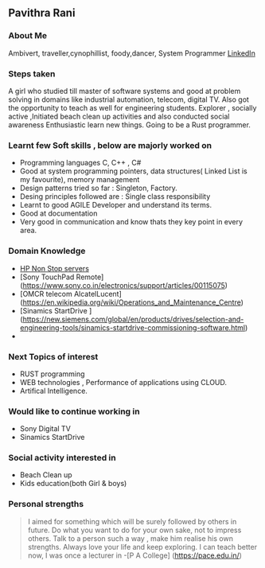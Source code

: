 ## Pavithra Rani
### About Me
Ambivert, traveller,cynophillist, foody,dancer, System Programmer
[LinkedIn](https://www.linkedin.com/in/pavithra-rani-86589192/)

### Steps taken
A girl who studied till master of software systems and good at problem solving in domains like industrial automation, telecom, digital TV.
Also got the opportunity to teach as well for engineering students.
Explorer ,  socially active ,Initiated beach clean up activities and also conducted social awareness
Enthusiastic learn new things. Going to be a Rust programmer.

### Learnt few Soft skills , below are majorly worked on
- Programming languages C, C++ , C#
- Good at system programming pointers, data structures( Linked List is my favourite), memory management
- Design patterns tried so far : Singleton, Factory.
- Desing principles followed are : Single class responsibility
- Learnt to good AGILE Developer and understand its terms. 
- Good at documentation
- Very good in communication and know thats they key point in every area.

### Domain Knowledge 
- [ HP Non Stop servers ](https://tdhpe.techdata.eu/Global/documents/4AA4-2988ENW.pdf?epslanguage=it)
- [Sony TouchPad Remote] (https://www.sony.co.in/electronics/support/articles/00115075)
- [OMCR telecom AlcatelLucent] (https://en.wikipedia.org/wiki/Operations_and_Maintenance_Centre)
- [Sinamics StartDrive ] (https://new.siemens.com/global/en/products/drives/selection-and-engineering-tools/sinamics-startdrive-commissioning-software.html)
- 
### Next Topics of interest
- RUST programming
- WEB technologies , Performance of applications using CLOUD. 
- Artifical Intelligence.

### Would like to continue working in
- Sony Digital TV
- Sinamics StartDrive

### Social activity interested in
- Beach Clean up
- Kids education(both Girl & boys)

### Personal strengths
> I aimed for something which will be surely followed by others in future.
> Do what you want to do for your own sake, not to impress others.
> Talk to a person such a way , make him realise his own strengths.
> Always love your life and keep exploring.
> I can teach better now, I was once a lecturer in -[P A College] (https://pace.edu.in/)











